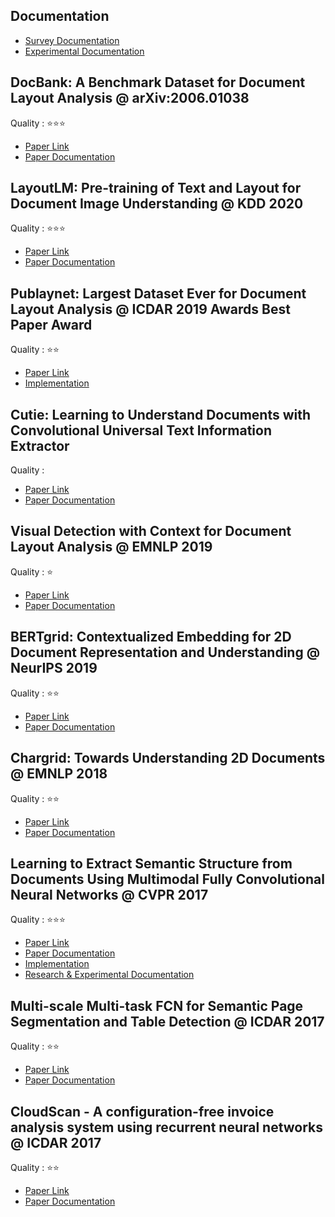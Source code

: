 ## Documentation
- [Survey Documentation](https://github.com/Noba1anc3/Document-Analysis-Recognition/blob/master/Survey.md)
- [Experimental Documentation](https://github.com/Noba1anc3/MFCNN/wiki/Layout-Analysis)

## DocBank: A Benchmark Dataset for Document Layout Analysis @ arXiv:2006.01038
Quality : ⭐⭐⭐  
- [Paper Link](https://arxiv.org/pdf/2006.01038)
- [Paper Documentation](https://github.com/Noba1anc3/Document-Analysis-Recognition/blob/master/DocBank:%20A%20Benchmark%20Dataset%20for%20Document%20Layout%20Analysis.md)

## LayoutLM: Pre-training of Text and Layout for Document Image Understanding @ KDD 2020
Quality : ⭐⭐⭐  
- [Paper Link](https://arxiv.org/pdf/1912.13318)  
- [Paper Documentation](https://github.com/Noba1anc3/Document-Analysis-Recognition/blob/master/LayoutLM:%20Pre-training%20of%20Text%20and%20Layout%20for%20Document%20Image%20Understanding.md)  

## Publaynet: Largest Dataset Ever for Document Layout Analysis @ ICDAR 2019 Awards Best Paper Award
Quality : ⭐⭐  
- [Paper Link](https://arxiv.org/pdf/1908.07836)  
- [Implementation](https://github.com/Noba1anc3/Publaynet)

## Cutie: Learning to Understand Documents with Convolutional Universal Text Information Extractor
Quality :    
- [Paper Link](https://arxiv.org/pdf/1903.12363)
- [Paper Documentation](https://github.com/Noba1anc3/Document-Analysis-Recognition/blob/master/Cutie:%20Learning%20to%20understand%20documents%20with%20convolutional%20universal%20text%20information%20extractor.md)

## Visual Detection with Context for Document Layout Analysis @ EMNLP 2019
Quality : ⭐  
- [Paper Link](https://www.aclweb.org/anthology/D19-1348.pdf)  
- [Paper Documentation](https://github.com/Noba1anc3/Document-Analysis-Recognition/blob/master/Visual%20Detection%20with%20Context%20for%20Document%20Layout%20Analysis.md)

## BERTgrid: Contextualized Embedding for 2D Document Representation and Understanding @ NeurIPS 2019
Quality : ⭐⭐  
- [Paper Link](https://arxiv.org/pdf/1909.04948.pdf)
- [Paper Documentation](https://github.com/Noba1anc3/Document-Analysis-Recognition/blob/master/BERTgrid:%20Contextualized%20Embedding%20for%202D%20Document%20Representation%20and%20Understanding.md)

## Chargrid: Towards Understanding 2D Documents @ EMNLP 2018
Quality : ⭐⭐
- [Paper Link](https://arxiv.org/pdf/1809.08799)
- [Paper Documentation](https://github.com/Noba1anc3/Document-Analysis-Recognition/blob/master/Chargrid:%20Towards%20Understanding%202D%20Documents.md)

## Learning to Extract Semantic Structure from Documents Using Multimodal Fully Convolutional Neural Networks @ CVPR 2017
Quality : ⭐⭐⭐  
- [Paper Link](https://arxiv.org/pdf/1706.02337)  
- [Paper Documentation](https://github.com/Noba1anc3/MFCN/wiki/MFCNN-Paper-Documentation)  
- [Implementation](https://github.com/Noba1anc3/MFCNN)  
- [Research & Experimental Documentation](https://github.com/Noba1anc3/MFCNN/wiki/Layout-Analysis)

## Multi-scale Multi-task FCN for Semantic Page Segmentation and Table Detection @ ICDAR 2017
Quality : ⭐⭐  
- [Paper Link](https://arxiv.org/pdf/)  
- [Paper Documentation](https://github.com/Noba1anc3/Document-Analysis-Recognition/blob/master/Multi-scale%20Multi-task%20FCN%20for%20Semantic%20Page%20Segmentation%20and%20Table%20Detection.md)

## CloudScan - A configuration-free invoice analysis system using recurrent neural networks @ ICDAR 2017
Quality : ⭐⭐  
- [Paper Link](https://arxiv.org/pdf/1708.07403)  
- [Paper Documentation](https://github.com/Noba1anc3/Document-Analysis-Recognition/blob/master/CloudScan%20-%20A%20configuration-free%20invoice%20analysis%20system%20using%20recurrent%20neural%20networks%20@%20ICDAR%202018.md)
